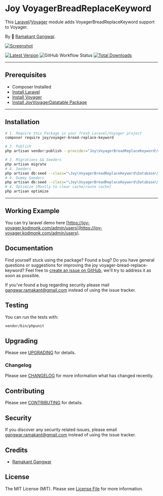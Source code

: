 # Joy VoyagerBreadReplaceKeyword

This [Laravel](https://laravel.com/)/[Voyager](https://voyager.devdojo.com/) module adds VoyagerBreadReplaceKeyword support to Voyager.

By 🐼 [Ramakant Gangwar](https://github.com/rxcod9).

[![Screenshot](https://raw.githubusercontent.com/rxcod9/joy-voyager-bread-replace-keyword/main/cover.jpg)](https://joy-voyager.kodmonk.com/)

[![Latest Version](https://img.shields.io/github/v/release/rxcod9/joy-voyager-bread-replace-keyword?style=flat-square)](https://github.com/rxcod9/joy-voyager-bread-replace-keyword/releases)
![GitHub Workflow Status](https://img.shields.io/github/actions/workflow/status/rxcod9/joy-voyager-bread-replace-keyword/run-tests.yml?branch=main&label=tests)
[![Total Downloads](https://img.shields.io/packagist/dt/joy/voyager-bread-replace-keyword.svg?style=flat-square)](https://packagist.org/packages/joy/voyager-bread-replace-keyword)

---

## Prerequisites

*   Composer Installed
*   [Install Laravel](https://laravel.com/docs/installation)
*   [Install Voyager](https://github.com/the-control-group/voyager)
*   [Install JoyVoyagerDatatable Package](https://github.com/rxcod9/joy-voyager-datatable)

---

## Installation

```bash
# 1. Require this Package in your fresh Laravel/Voyager project
composer require joy/voyager-bread-replace-keyword

# 2. Publish
php artisan vendor:publish --provider="Joy\VoyagerBreadReplaceKeyword\VoyagerBreadReplaceKeywordServiceProvider" --force

# 3. Migrations && Seeders
php artisan migrate
# 4. Seeders
php artisan db:seed --class="\Joy\VoyagerBreadReplaceKeyword\Database\Seeders\VoyagerDatabaseSeeder" --force
# 4. Dummy Seeders
php artisan db:seed --class="\Joy\VoyagerBreadReplaceKeyword\Database\Seeders\VoyagerDummyDatabaseSeeder" --force
# 4. Optimize [Mostly to clear cache/route cache]
php artisan optimize
```

---


## Working Example

You can try laravel demo here [https://joy-voyager.kodmonk.com/admin/users](https://joy-voyager.kodmonk.com/admin/users).

## Documentation

Find yourself stuck using the package? Found a bug? Do you have general questions or suggestions for improving the joy voyager-bread-replace-keyword? Feel free to [create an issue on GitHub](https://github.com/rxcod9/joy-voyager-bread-replace-keyword/issues), we'll try to address it as soon as possible.

If you've found a bug regarding security please mail [gangwar.ramakant@gmail.com](mailto:gangwar.ramakant@gmail.com) instead of using the issue tracker.

## Testing

You can run the tests with:

```bash
vendor/bin/phpunit
```

## Upgrading

Please see [UPGRADING](UPGRADING.md) for details.

### Changelog

Please see [CHANGELOG](CHANGELOG.md) for more information what has changed recently.

## Contributing

Please see [CONTRIBUTING](CONTRIBUTING.md) for details.

## Security

If you discover any security related issues, please email [gangwar.ramakant@gmail.com](mailto:gangwar.ramakant@gmail.com) instead of using the issue tracker.

## Credits

- [Ramakant Gangwar](https://github.com/rxcod9)

## License

The MIT License (MIT). Please see [License File](LICENSE.md) for more information.
